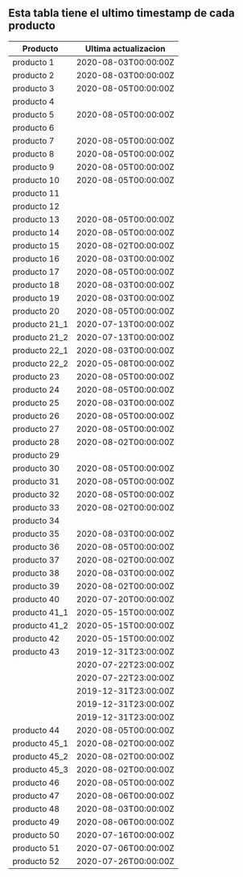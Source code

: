 ## Esta tabla tiene el ultimo timestamp de cada producto
|Producto|Ultima actualizacion |
|------ |------ |
|producto 1|2020-08-03T00:00:00Z|
|producto 2|2020-08-03T00:00:00Z|
|producto 3|2020-08-05T00:00:00Z|
|producto 4|
|producto 5|2020-08-05T00:00:00Z|
|producto 6|
|producto 7|2020-08-05T00:00:00Z|
|producto 8|2020-08-05T00:00:00Z|
|producto 9|2020-08-05T00:00:00Z|
|producto 10|2020-08-05T00:00:00Z|
|producto 11|
|producto 12|
|producto 13|2020-08-05T00:00:00Z|
|producto 14|2020-08-05T00:00:00Z|
|producto 15|2020-08-02T00:00:00Z|
|producto 16|2020-08-03T00:00:00Z|
|producto 17|2020-08-05T00:00:00Z|
|producto 18|2020-08-03T00:00:00Z|
|producto 19|2020-08-03T00:00:00Z|
|producto 20|2020-08-05T00:00:00Z|
|producto 21_1|2020-07-13T00:00:00Z|
|producto 21_2|2020-07-13T00:00:00Z|
|producto 22_1|2020-08-03T00:00:00Z|
|producto 22_2|2020-05-08T00:00:00Z|
|producto 23|2020-08-05T00:00:00Z|
|producto 24|2020-08-05T00:00:00Z|
|producto 25|2020-08-03T00:00:00Z|
|producto 26|2020-08-05T00:00:00Z|
|producto 27|2020-08-05T00:00:00Z|
|producto 28|2020-08-02T00:00:00Z|
|producto 29|
|producto 30|2020-08-05T00:00:00Z|
|producto 31|2020-08-05T00:00:00Z|
|producto 32|2020-08-05T00:00:00Z|
|producto 33|2020-08-02T00:00:00Z|
|producto 34|
|producto 35|2020-08-03T00:00:00Z|
|producto 36|2020-08-05T00:00:00Z|
|producto 37|2020-08-02T00:00:00Z|
|producto 38|2020-08-03T00:00:00Z|
|producto 39|2020-08-02T00:00:00Z|
|producto 40|2020-07-20T00:00:00Z|
|producto 41_1|2020-05-15T00:00:00Z|
|producto 41_2|2020-05-15T00:00:00Z|
|producto 42|2020-05-15T00:00:00Z|
|producto 43|2019-12-31T23:00:00Z|
| |2020-07-22T23:00:00Z|
| |2020-07-22T23:00:00Z|
| |2019-12-31T23:00:00Z|
| |2019-12-31T23:00:00Z|
| |2019-12-31T23:00:00Z|
|producto 44|2020-08-05T00:00:00Z|
|producto 45_1|2020-08-02T00:00:00Z|
|producto 45_2|2020-08-02T00:00:00Z|
|producto 45_3|2020-08-02T00:00:00Z|
|producto 46|2020-08-05T00:00:00Z|
|producto 47|2020-08-06T00:00:00Z|
|producto 48|2020-08-03T00:00:00Z|
|producto 49|2020-08-06T00:00:00Z|
|producto 50|2020-07-16T00:00:00Z|
|producto 51|2020-07-06T00:00:00Z|
|producto 52|2020-07-26T00:00:00Z|
